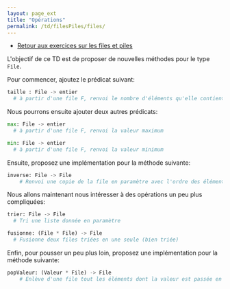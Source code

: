 ```yaml
---
layout: page_ext
title: "Opérations"
permalink: /td/filesPiles/files/
---
```


- [Retour aux exercices sur les files et piles](../)

L'objectif de ce TD est de proposer de nouvelles méthodes pour le type `File`.

Pour commencer, ajoutez le prédicat suivant:

```python
taille : File -> entier
  # à partir d'une file F, renvoi le nombre d'éléments qu'elle contient
```

Nous pourrons ensuite ajouter deux autres prédicats:

```python
max: File -> entier
  # à partir d'une file F, renvoi la valeur maximum

min: File -> entier
  # à partir d'une file F, renvoi la valeur minimum
```

Ensuite, proposez une implémentation pour la méthode suivante:

```python
inverse: File -> File
    # Renvoi une copie de la file en paramètre avec l'ordre des éléments inversé
```

Nous allons maintenant nous intéresser à des opérations un peu plus compliquées:

```python
trier: File -> File
  # Tri une liste donnée en paramètre

fusionne: (File * File) -> File
  # Fusionne deux files triées en une seule (bien triée)
```

Enfin, pour pousser un peu plus loin, proposez une implémentation pour la méthode suivante:

```python
popValeur: (Valeur * File) -> File
    # Enlève d'une file tout les éléments dont la valeur est passée en paramètre
```